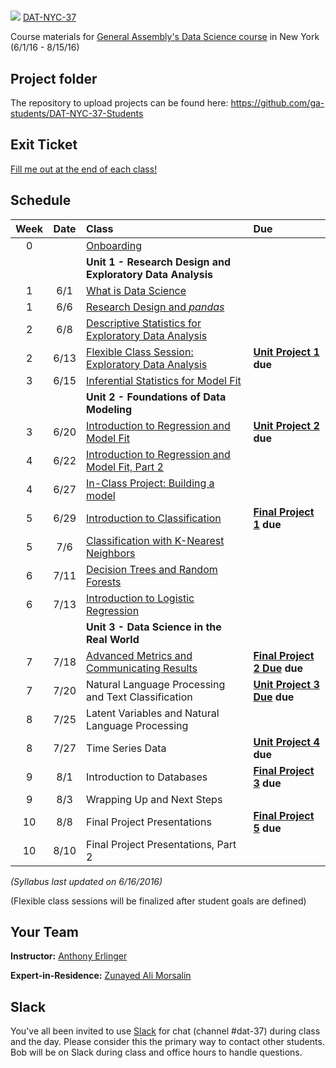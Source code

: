 #
![](https://ga-dash.s3.amazonaws.com/production/assets/logo-9f88ae6c9c3871690e33280fcf557f33.png) [DAT-NYC-37](https://github.com/ga-students/DAT-NYC-37)

Course materials for [General Assembly's Data Science course](https://generalassemb.ly/education/data-science/new-york) in New York (6/1/16 - 8/15/16)

## Project folder

The repository to upload projects can be found here: https://github.com/ga-students/DAT-NYC-37-Students

## Exit Ticket

[Fill me out at the end of each class!](https://docs.google.com/forms/d/1HM-kP6zUBUpz2H1D6Ij-yCIaBPG0H09hv5VNseiHVyw/viewform?c=0&w=1)

## Schedule

| Week | Date | Class | Due |
|:---:|:---:|:---|:---|
| 0 | | [Onboarding](./onboarding) | |
| | | **Unit 1 - Research Design and Exploratory Data Analysis** |
| 1 | 6/1 | [What is Data Science](./lessons/lesson-01) | |
| 1 | 6/6 | [Research Design and _pandas_](./lessons/lesson-02) | |
| 2 | 6/8 | [Descriptive Statistics for Exploratory Data Analysis](./lessons/lesson-03) | |
| 2 | 6/13 | [Flexible Class Session: Exploratory Data Analysis](./lessons/lesson-04) | **[Unit Project 1](./unit-projects/1) due** |
| 3 | 6/15 | [Inferential Statistics for Model Fit](./lessons/lesson-05) | |
| | | **Unit 2 - Foundations of Data Modeling** | |
| 3 | 6/20 | [Introduction to Regression and Model Fit](./lessons/lesson-06) | **[Unit Project 2](./unit-projects/2) due** |
| 4 | 6/22 | [Introduction to Regression and Model Fit, Part 2](./lessons/lesson-07) | |
| 4 | 6/27 | [In-Class Project: Building a model](./lessons/lesson-08) |  |
| 5 | 6/29 | [Introduction to Classification](./lessons/lesson-09) | **[Final Project 1](./final-project/1) due** |
| 5 | 7/6 | [Classification with K-Nearest Neighbors](./lessons/lesson-10) | |
| 6 | 7/11 | [Decision Trees and Random Forests](./lessons/lesson-11) | |
| 6 | 7/13 | [Introduction to Logistic Regression](./lessons/lesson-12) | |
| | | **Unit 3 - Data Science in the Real World** | |
| 7 | 7/18 | [Advanced Metrics and Communicating Results](./lessons/lesson-10) | **[Final Project 2 Due](./projects/final-projects/3) due** |
| 7 | 7/20 | Natural Language Processing and Text Classification | **[Unit Project 3 Due](./projects/unit-projects/2) due** |
| 8 | 7/25 | Latent Variables and Natural Language Processing | |
| 8 | 7/27 | Time Series Data | **[Unit Project 4](./unit-projects/4) due** |
| 9 | 8/1 | Introduction to Databases | **[Final Project 3](./final-project/3) due** |
| 9 | 8/3 | Wrapping Up and Next Steps | |
| 10 | 8/8 | Final Project Presentations | **[Final Project 5](./final-project/5) due** |
| 10 | 8/10 | Final Project Presentations, Part 2 | |

*(Syllabus last updated on 6/16/2016)*

(Flexible class sessions will be finalized after student goals are defined)

## Your Team

**Instructor:** [Anthony Erlinger](mailto:aerlinger@gmail.com)

**Expert-in-Residence:** [Zunayed Ali Morsalin](mailto:zunayed@gmail.com)


## Slack

You've all been invited to use [Slack](https://https://ganyceveningcourses.slack.com) for chat (channel #dat-37) during class and the day.  Please consider this the primary way to contact other students.  Bob will be on Slack during class and office hours to handle questions.

